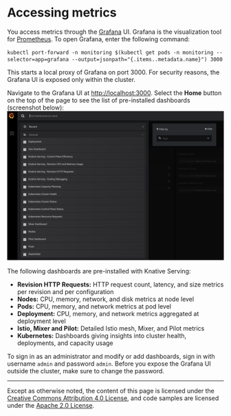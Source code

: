 # Accessing metrics

You access metrics through the [Grafana](https://grafana.com/) UI. Grafana is the visualization tool 
for [Prometheus](https://prometheus.io/). To open Grafana, enter the following command:

```shell
kubectl port-forward -n monitoring $(kubectl get pods -n monitoring --selector=app=grafana --output=jsonpath="{.items..metadata.name}") 3000
```

This starts a local proxy of Grafana on port 3000. For security reasons, the Grafana UI is exposed only within
the cluster.

Navigate to the Grafana UI at [http://localhost:3000](http://localhost:3000). 
Select the **Home** button on the top of the page to see the list of pre-installed dashboards (screenshot below):
![Knative Dashboards](./images/grafana1.png)

The following dashboards are pre-installed with Knative Serving:

* **Revision HTTP Requests:** HTTP request count, latency, and size metrics per revision and per configuration
* **Nodes:** CPU, memory, network, and disk metrics at node level
* **Pods:** CPU, memory, and network metrics at pod level
* **Deployment:** CPU, memory, and network metrics aggregated at deployment level
* **Istio, Mixer and Pilot:** Detailed Istio mesh, Mixer, and Pilot metrics
* **Kubernetes:** Dashboards giving insights into cluster health, deployments, and capacity usage

To sign in as an administrator and modify or add dashboards, sign in with username `admin` and password `admin`.
Before you expose the Grafana UI outside the cluster, make sure to change the password.

---

Except as otherwise noted, the content of this page is licensed under the
[Creative Commons Attribution 4.0 License](https://creativecommons.org/licenses/by/4.0/),
and code samples are licensed under the
[Apache 2.0 License](https://www.apache.org/licenses/LICENSE-2.0).
